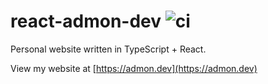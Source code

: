 # react-admon-dev ![ci](https://github.com/admon84/react-admon-dev/workflows/ci/badge.svg)

Personal website written in TypeScript + React.

View my website at [https://admon.dev](https://admon.dev)